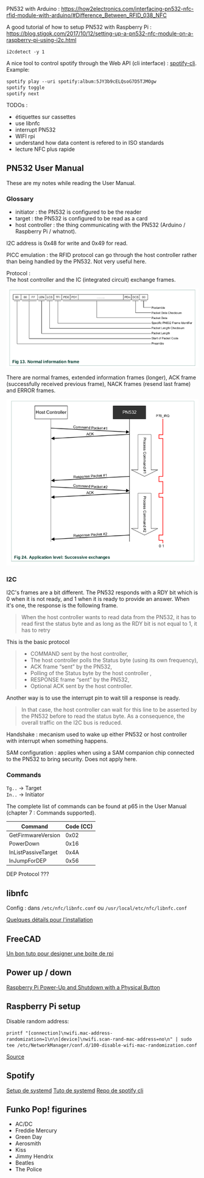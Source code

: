 PN532 with Arduino : https://how2electronics.com/interfacing-pn532-nfc-rfid-module-with-arduino/#Difference_Between_RFID_038_NFC

A good tutorial of how to setup PN532 with Raspberry Pi : https://blog.stigok.com/2017/10/12/setting-up-a-pn532-nfc-module-on-a-raspberry-pi-using-i2c.html

```shell
i2cdetect -y 1
```

A nice tool to control spotify through the Web API (cli interface) : [spotify-cli](https://github.com/ledesmablt/spotify-cli).  
Example:
```shell
spotify play --uri spotify:album:5JY3b9cELQsoG7D5TJMOgw
spotify toggle
spotify next
```


TODOs :
 - étiquettes sur cassettes
 - use libnfc
 - interrupt PN532
 - WIFI rpi
 - understand how data content is refered to in ISO standards
 - lecture NFC plus rapide

## PN532 User Manual

These are my notes while reading the User Manual.

### Glossary

 - initiator : the PN532 is configured to be the reader
 - target : the PN532 is configured to be read as a card
 - host controller : the thing communicating with the PN532 (Arduino / Raspberry Pi / whatnot).

I2C address is 0x48 for write and 0x49 for read.

PICC emulation : the RFID protocol can go through the host controller rather than being handled by the PN532. Not very useful here.

Protocol :  
The host controller and the IC (integrated circuit) exchange frames.

![frames](frame_structure.png)

There are normal frames, extended information frames (longer), ACK frame (successfully received previous frame), NACK frames (resend last frame) and ERROR frames.

![dialog](dialog_structure.png)

### I2C

I2C's frames are a bit different. The PN532 responds with a RDY bit which is 0 when it is not ready, and 1 when it is ready to provide an answer. When it's one, the response is the following frame.

> When the host controller wants to read data from the PN532, it has to read first the status byte and as long as the RDY bit is not equal to 1, it has to retry

This is the basic protocol
> - COMMAND sent by the host controller,
> - The host controller polls the Status byte (using its own frequency),
> - ACK frame “sent” by the PN532,
> - Polling of the Status byte by the host controller ,
> - RESPONSE frame “sent” by the PN532,
> - Optional ACK sent by the host controller.

Another way is to use the interrupt pin to wait till a response is ready.
>In that case, the host controller can wait for this line to be asserted by the PN532 before to read the status byte. As a consequence, the overall traffic on the I2C bus is reduced.

Handshake : mecanism used to wake up either PN532 or host controller with interrupt when something happens.

SAM configuration : applies when using a SAM companion chip connected to the PN532 to bring security. Does not apply here.

### Commands

`Tg..` -> Target  
`In..` -> Initiator

The complete list of commands can be found at p65 in the User Manual (chapter 7 : Commands supported).

|Command|Code (CC)|
|--|--|
|GetFirmwareVersion|0x02|
|PowerDown|0x16|
|InListPassiveTarget|0x4A|
|InJumpForDEP|0x56|



DEP Protocol ???

## libnfc

Config : dans `/etc/nfc/libnfc.conf` ou `/usr/local/etc/nfc/libnfc.conf`

[Quelques détails pour l'installation](https://github.com/nfc-tools/libnfc/issues/534)

## FreeCAD

[Un bon tuto pour designer une boite de rpi](https://www.framboise314.fr/un-boitier-de-raspberry-pi-4-avec-freecad/)

## Power up / down

[Raspberry Pi Power-Up and Shutdown with a Physical Button](https://embeddedcomputing.com/technology/open-source/development-kits/raspberry-pi-power-up-and-shutdown-with-a-physical-button)

## Raspberry Pi setup

Disable random address: 
```shell
printf "[connection]\nwifi.mac-address-randomization=1\n\n[device]\nwifi.scan-rand-mac-address=no\n" | sudo tee /etc/NetworkManager/conf.d/100-disable-wifi-mac-randomization.conf
```
[Source](https://raspberrypi.stackexchange.com/questions/68513/pi-using-a-random-mac-address-after-every-reboot-how-do-i-stop-this-behavior)

## Spotify

[Setup de systemd](https://spotifyd.github.io/spotifyd/installation/Raspberry-Pi.html)
[Tuto de systemd](https://www.digitalocean.com/community/tutorials/understanding-systemd-units-and-unit-files)
[Repo de spotify cli](https://github.com/ledesmablt/spotify-cli)

## Funko Pop! figurines
 - AC/DC
 - Freddie Mercury
 - Green Day
 - Aerosmith
 - Kiss
 - Jimmy Hendrix
 - Beatles
 - The Police
